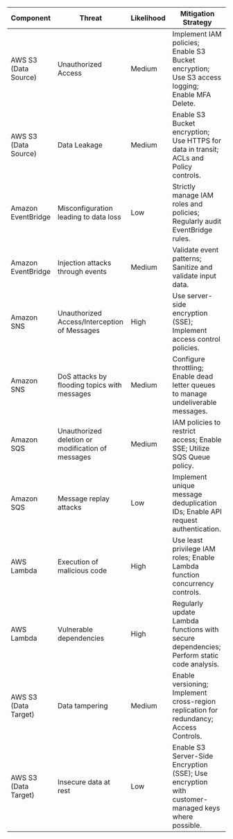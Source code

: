 
| Component          | Threat                                       | Likelihood | Mitigation Strategy                                                                            |
|--------------------|----------------------------------------------|------------|-------------------------------------------------------------------------------------------------|
| AWS S3 (Data Source)   | Unauthorized Access                          | Medium     | Implement IAM policies; Enable S3 Bucket encryption; Use S3 access logging; Enable MFA Delete.   |
| AWS S3 (Data Source)   | Data Leakage                                 | Medium     | Enable S3 Bucket encryption; Use HTTPS for data in transit; ACLs and Policy controls.            |
| Amazon EventBridge | Misconfiguration leading to data loss         | Low        | Strictly manage IAM roles and policies; Regularly audit EventBridge rules.                       |
| Amazon EventBridge | Injection attacks through events             | Medium     | Validate event patterns; Sanitize and validate input data.                                       |
| Amazon SNS         | Unauthorized Access/Interception of Messages | High       | Use server-side encryption (SSE); Implement access control policies.                            |
| Amazon SNS         | DoS attacks by flooding topics with messages | Medium     | Configure throttling; Enable dead letter queues to manage undeliverable messages.                |
| Amazon SQS         | Unauthorized deletion or modification of messages | Medium  | IAM policies to restrict access; Enable SSE; Utilize SQS Queue policy.                           |
| Amazon SQS         | Message replay attacks                        | Low        | Implement unique message deduplication IDs; Enable API request authentication.                   |
| AWS Lambda         | Execution of malicious code                   | High       | Use least privilege IAM roles; Enable Lambda function concurrency controls.                     |
| AWS Lambda         | Vulnerable dependencies                       | High       | Regularly update Lambda functions with secure dependencies; Perform static code analysis.        |
| AWS S3 (Data Target)   | Data tampering                                 | Medium     | Enable versioning; Implement cross-region replication for redundancy; Access Controls.           |
| AWS S3 (Data Target)   | Insecure data at rest                         | Low        | Enable S3 Server-Side Encryption (SSE); Use encryption with customer-managed keys where possible.|
